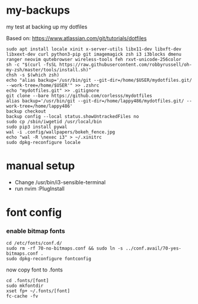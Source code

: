 # my-backups
my test at backing up my dotfiles

Based on: https://www.atlassian.com/git/tutorials/dotfiles

```
sudo apt install locale xinit x-server-utils libx11-dev libxft-dev libxext-dev curl python3-pip git imagemagick zsh i3 i3blocks dmenu ranger neovim qutebrowser wireless-tools feh rxvt-unicode-256color
sh -c "$(curl -fsSL https://raw.githubusercontent.com/robbyrussell/oh-my-zsh/master/tools/install.sh)"
chsh -s $(which zsh)
echo "alias backup='/usr/bin/git --git-dir=/home/$USER/mydotfiles.git/ --work-tree=/home/$USER'" >> .zshrc
echo "mydotfiles.git" >> .gitignore
git clone --bare https://github.com/corlesss/mydotfiles
alias backup='/usr/bin/git --git-dir=/home/lappy486/mydotfiles.git/ --work-tree=/home/lappy486'
backup checkout
backup config --local status.showUntrackedFiles no
sudo cp /sbin/iwgetid /usr/local/bin
sudo pip3 install pywal
wal -i .config/wallpapers/bokeh_fence.jpg
echo "wal -R \nexec i3" > ~/.xinitrc
sudo dpkg-reconfigure locale
```

# manual setup
- Change /usr/bin/i3-sensible-terminal
- run nvim :PlugInstall

# font config
### enable bitmap fonts
```
cd /etc/fonts/conf.d/
sudo rm -rf 70-no-bitmaps.conf && sudo ln -s ../conf.avail/70-yes-bitmaps.conf .
sudo dpkg-reconfigure fontconfig
```
now copy font to .fonts
```
cd .fonts/[font]
sudo mkfontdir
xset fp+ ~/.fonts/[font]
fc-cache -fv
```

